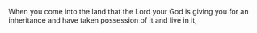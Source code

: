 When you come into the land that the Lord your God is giving you for an inheritance and have taken possession of it and live in it,
